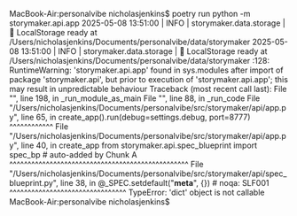 MacBook-Air:personalvibe nicholasjenkins$ poetry run python -m storymaker.api.app
2025-05-08 13:51:00 | INFO | storymaker.data.storage | 📂 LocalStorage ready at /Users/nicholasjenkins/Documents/personalvibe/data/storymaker
2025-05-08 13:51:00 | INFO | storymaker.data.storage | 📂 LocalStorage ready at /Users/nicholasjenkins/Documents/personalvibe/data/storymaker
<frozen runpy>:128: RuntimeWarning: 'storymaker.api.app' found in sys.modules after import of package 'storymaker.api', but prior to execution of 'storymaker.api.app'; this may result in unpredictable behaviour
Traceback (most recent call last):
  File "<frozen runpy>", line 198, in _run_module_as_main
  File "<frozen runpy>", line 88, in _run_code
  File "/Users/nicholasjenkins/Documents/personalvibe/src/storymaker/api/app.py", line 65, in <module>
    create_app().run(debug=settings.debug, port=8777)
    ^^^^^^^^^^^^
  File "/Users/nicholasjenkins/Documents/personalvibe/src/storymaker/api/app.py", line 40, in create_app
    from storymaker.api.spec_blueprint import spec_bp  # auto-added by Chunk A
    ^^^^^^^^^^^^^^^^^^^^^^^^^^^^^^^^^^^^^^^^^^^^^^^^^
  File "/Users/nicholasjenkins/Documents/personalvibe/src/storymaker/api/spec_blueprint.py", line 38, in <module>
    @_SPEC.setdefault("__meta__", {})  # noqa: SLF001
     ^^^^^^^^^^^^^^^^^^^^^^^^^^^^^^^^
TypeError: 'dict' object is not callable
MacBook-Air:personalvibe nicholasjenkins$
